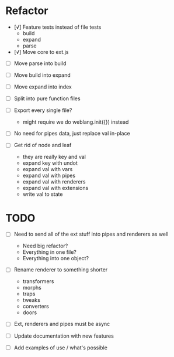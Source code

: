 # Refactor

- [√] Feature tests instead of file tests
  - build
  - expand
  - parse
- [√] Move core to ext.js
- [ ] Move parse into build
- [ ] Move build into expand
- [ ] Move expand into index
- [ ] Split into pure function files
- [ ] Export every single file?
  - might require we do weblang.init({}) instead

- [ ] No need for pipes data, just replace val in-place

- [ ] Get rid of node and leaf
  - they are really key and val
  - expand key with undot
  - expand val with vars
  - expand val with pipes
  - expand val with renderers
  - expand val with extensions
  - write val to state

# TODO

- [ ] Need to send all of the ext stuff into pipes and renderers as well
  - Need big refactor?
  - Everything in one file?
  - Everything into one object?

- [ ] Rename renderer to something shorter
  - transformers
  - morphs
  - traps
  - tweaks
  - converters
  - doors

- [ ] Ext, renderers and pipes must be async

- [ ] Update documentation with new features
- [ ] Add examples of use / what's possible

